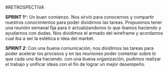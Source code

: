 #RETROSPECTIVA


**SPRINT 1***: Un buen comienzo. Nos sirvió para conocernos y compartir nuestros conocimientos para poder dividirnos las tareas. Propusimos tener una reunión semanal fija para ir actualizandonos lo que ibamos haciendo y ayudarnos con dudas. Nos dividimos el armado del wireframe y acordamos cual iba a ser la estética e idea del market.

***SPRINT 2***: Con una buena comunicación, nos dividimos las tareas para poder acelerar los procesos y en las reuniones poder comentar sobre lo que cada uno iba haciendo. con una buena organización, pudimos realizar el trabajo y unificar ideas con el fin de lograr un mejor desempeño.
